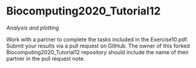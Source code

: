 # Biocomputing2020_Tutorial12
*Analysis and plotting*

Work with a partner to complete the tasks included in the Exercise10.pdf. Submit your results via a pull request on GitHub. The owner of this forked Biocomputing2020_Tutorial12 repository should include the name of their partner in the pull request note.
